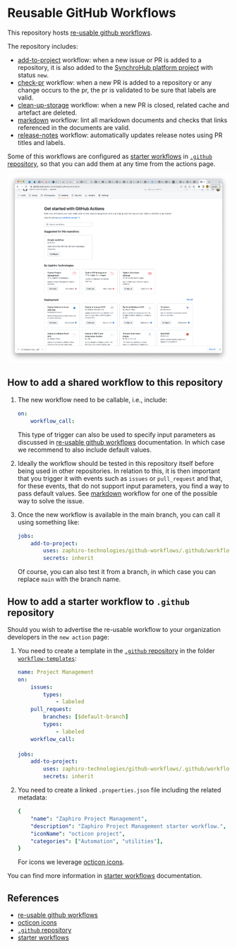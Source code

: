 # Reusable GitHub Workflows

This repository hosts [re-usable github workflows][re-usable-github-workflows].

The repository includes:

- [add-to-project](.github/workflows/add-to-project.yaml) workflow: when a new
    issue or PR is added to a repository, it is also added to the
    [SynchroHub platform project](https://github.com/orgs/zaphiro-technologies/projects/2)
    with status `new`.
- [check-pr](.github/workflows/check-pr.yaml) workflow: when a new PR is added
    to a repository or any change occurs to the pr, the pr is validated to be
    sure that labels are valid.
- [clean-up-storage](.github/workflows/clean-up-storage.yaml) workflow: when a
    new PR is closed, related cache and artefact are deleted.
- [markdown](.github/workflows/markdown.yaml) workflow: lint all markdown
    documents and checks that links referenced in the documents are valid.
- [release-notes](.github/workflows/release-notes.yaml) workflow:
    automatically updates release notes using PR titles and labels.

Some of this workflows are configured as [starter workflows][starter-workflows]
in [`.github` repository][.github], so that you can add them at any time from
the actions page.

![Starter Actions](./screenshot.png)

## How to add a shared workflow to this repository

1. The new workflow need to be callable, i.e., include:

    ```yaml
    on:
        workflow_call:
    ```

    This type of trigger can also be used to specify input parameters as
    discussed in [re-usable github workflows][re-usable-github-workflows]
    documentation. In which case we recommend to also include default values.

1. Ideally the workflow should be tested in this repository itself before being
   used in other repositories. In relation to this, it is then important that
   you trigger it with events such as `issues` or `pull_request` and that, for
   these events, that do not support input parameters, you find a way to pass
   default values. See [markdown](.github/workflows/markdown.yaml) workflow for
   one of the possible way to solve the issue.

1. Once the new workflow is available in the main branch, you can call it using
   something like:

    ```yaml
    jobs:
        add-to-project:
            uses: zaphiro-technologies/github-workflows/.github/workflows/add-to-project.yaml@main
            secrets: inherit
    ```

    Of course, you can also test it from a branch, in which case you can replace
    `main` with the branch name.

## How to add a starter workflow to `.github` repository

Should you wish to advertise the re-usable workflow to your organization
developers in the `new action` page:

1. You need to create a template in the [`.github` repository][.github] in the
   folder
   [`workflow-templates`](https://github.com/zaphiro-technologies/.github/tree/main/workflow-templates):

    ```yaml
    name: Project Management
    on:
        issues:
            types:
                - labeled
        pull_request:
            branches: [$default-branch]
            types:
                - labeled
        workflow_call:

    jobs:
        add-to-project:
            uses: zaphiro-technologies/github-workflows/.github/workflows/add-to-project.yaml@main
            secrets: inherit
    ```

1. You need to create a linked `.properties.json` file including the related
   metadata:

    ```yaml
    {
        "name": "Zaphiro Project Management",
        "description": "Zaphiro Project Management starter workflow.",
        "iconName": "octicon project",
        "categories": ["Automation", "utilities"],
    }
    ```

    For icons we leverage [octicon icons][octicon].

You can find more information in [starter workflows][starter-workflows]
documentation.

## References

- [re-usable github workflows][re-usable-github-workflows]
- [octicon icons][octicon]
- [`.github` repository][.github]
- [starter workflows][starter-workflows]

[re-usable-github-workflows]:
    https://docs.github.com/en/actions/using-workflows/reusing-workflows
[octicon]: https://primer.style/design/foundations/icons/
[.github]: https://github.com/zaphiro-technologies/.github
[starter-workflows]:
    https://docs.github.com/en/actions/using-workflows/creating-starter-workflows-for-your-organization
